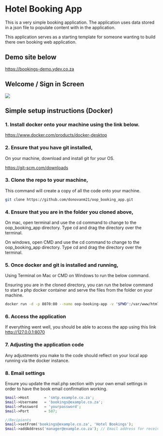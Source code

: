 # Hotel Booking App

This is a very simple booking application. The application uses data stored in a json file to populate content with in the application.

This application serves as a starting template for someone wanting to build there own booking web application.

## Demo site below

<a href="https://bookings-demo.ydev.co.za" target="_blank">https://bookings-demo.ydev.co.za</a>

## Welcome / Sign in Screen

<img src="https://bookings-demo.ydev.co.za/includes/img/github/signin.png" />

## Simple setup instructions (Docker)

### 1. Install docker onto your machine using the link below.

https://www.docker.com/products/docker-desktop

### 2. Ensure that you have git installed,

On your machine, download and install git for your OS.

https://git-scm.com/downloads

### 3. Clone the repo to your machine, 

This command will create a copy of all the code onto your machine.

```bash
git clone https://github.com/donovanm21/oop_booking_app.git
```

### 4. Ensure that you are in the folder you cloned above,

On mac, open terminal and use the cd command to change to the oop_booking_app directory. Type cd and drag the directory over the terminal.

On windows, open CMD and use the cd command to change to the oop_booking_app directory. Type cd and drag the directory over the terminal.

### 5. Once docker and git is installed and running, 

Using Terminal on Mac or CMD on Windows to run the below command.

Ensuring you are in the cloned directory, you can run the below command to start a php docker container and serve the files from the folder on your machine.

```bash
docker run -d -p 8070:80 --name oop-booking-app -v "$PWD":/var/www/html php:7.2-apache
```

### 6. Access the application

If everything went well, you should be able to access the app using this link http://127.0.0.1:8070

### 7. Adjusting the application code

Any adjustments you make to the code should reflect on your local app running via the docker instance.

### 8. Email settings

Ensure you update the mail.php section with your own email settings in order to have the book email confirmation working.

```php
$mail->Host       = 'smtp.example.co.za';
$mail->Username   = 'bookings@example.co.za';
$mail->Password   = 'yourpassword';
$mail->Port       = 587;

//Recipients
$mail->setFrom('bookings@example.co.za', 'Hotel Bookings');
$mail->addAddress('manager@example.co.za'); // Email address for receiving the booking cofirmation (Your email)
```